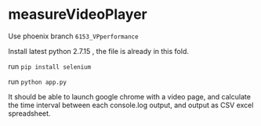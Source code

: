 # measureVideoPlayer

Use phoenix branch `6153_VPperformance`

Install latest python 2.7.15 , the file is already in this fold.

run `pip install selenium`

run `python app.py`

It should be able to launch google chrome with a video page, and calculate the time interval between each console.log output, and output as CSV excel spreadsheet.
